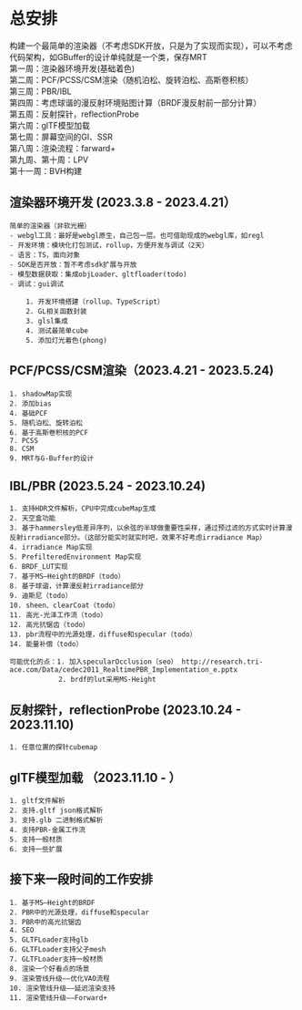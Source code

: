 
# 总安排
构建一个最简单的渲染器（不考虑SDK开放，只是为了实现而实现），可以不考虑代码架构，如GBuffer的设计单纯就是一个类，保存MRT  
第一周：渲染器环境开发(基础着色)  
第二周：PCF/PCSS/CSM渲染（随机泊松、旋转泊松、高斯卷积核）  
第三周：PBR/IBL  
第四周：考虑球谐的漫反射环境贴图计算（BRDF漫反射前一部分计算）  
第五周：反射探针，reflectionProbe  
第六周：glTF模型加载  
第七周：屏幕空间的GI、SSR  
第八周：渲染流程：farward+  
第九周、第十周：LPV  
第十一周：BVH构建  


## 渲染器环境开发 (2023.3.8 - 2023.4.21）

    简单的渲染器（非软光栅）
    - webgl工具：最好是webgl原生，自己包一层。也可借助现成的webgl库，如regl
    - 开发环境：模块化打包测试，rollup，方便开发与调试（2天）
    - 语言：TS，面向对象
    - SDK是否开放：暂不考虑sdk扩展与开放
    - 模型数据获取：集成objLoader、gltfloader(todo)
    - 调试：gui调试

        1. 开发环境搭建（rollup、TypeScript）
        2. GL相关函数封装
        3. glsl集成
        4. 测试最简单cube
        5. 添加灯光着色(phong)


## PCF/PCSS/CSM渲染（2023.4.21 - 2023.5.24)

    1. shadowMap实现
    2. 添加bias
    4. 基础PCF
    5. 随机泊松、旋转泊松
    6. 基于高斯卷积核的PCF
    7. PCSS
    8. CSM
    9. MRT与G-Buffer的设计


## IBL/PBR (2023.5.24 - 2023.10.24)

    1. 支持HDR文件解析，CPU中完成cubeMap生成
    2. 天空盒功能
    3. 基于hammersley低差异序列，以余弦的半球做重要性采样，通过预过滤的方式实时计算漫反射irradiance部分。（这部分能实时就实时吧，效果不好考虑irradiance Map）
    4. irradiance Map实现
    5. PrefilteredEnvironment Map实现
    6. BRDF_LUT实现
    7. 基于MS—Height的BRDF（todo）
    8. 基于球谐，计算漫反射irradiance部分
    9. 迪斯尼（todo）
    10. sheen、clearCoat（todo）
    11. 高光-光泽工作流（todo）
    12. 高光抗锯齿（todo）
    13. pbr流程中的光源处理，diffuse和specular（todo）
    14. 能量补偿（todo）

    可能优化的点：1. 加入specularOcclusion（seo） http://research.tri-ace.com/Data/cedec2011_RealtimePBR_Implementation_e.pptx
                2. brdf的lut采用MS-Height


## 反射探针，reflectionProbe (2023.10.24 - 2023.11.10)

    1. 任意位置的探针cubemap


## glTF模型加载 （2023.11.10 - ）

    1. gltf文件解析
    2. 支持.gltf json格式解析
    3. 支持.glb 二进制格式解析
    4. 支持PBR-金属工作流
    5. 支持一般材质
    6. 支持一些扩展

## 接下来一段时间的工作安排

    1. 基于MS—Height的BRDF
    2. PBR中的光源处理，diffuse和specular
    3. PBR中的高光抗锯齿
    4. SEO
    5. GLTFLoader支持glb
    6. GLTFLoader支持父子mesh
    7. GLTFLoader支持一般材质
    8. 渲染一个好看点的场景
    9. 渲染管线升级——优化VAO流程
    10. 渲染管线升级——延迟渲染支持
    11. 渲染管线升级——Forward+